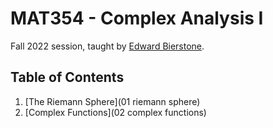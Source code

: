 # MAT354 - Complex Analysis I

Fall 2022 session, taught by [Edward Bierstone](https://www.math.toronto.edu/bierston/).

## Table of Contents

1. [The Riemann Sphere](01 riemann sphere)
1. [Complex Functions](02 complex functions)